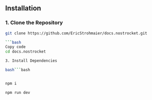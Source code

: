 

## Installation

### 1. Clone the Repository

```bash
git clone https://github.com/EricStrohmaier/docs.nostrocket.git

```bash
Copy code
cd docs.nostrocket

3. Install Dependencies

bash```bash


npm i 

npm run dev 